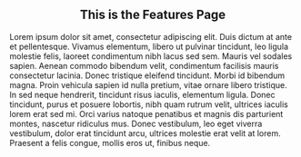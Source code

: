 <div class="container">
    <div class="row">
        <div class="col-md-12">
            <center>
                <H2>This is the Features Page</H2>
            </center>
        </div>
    </div>
    <div class="row">
        <div class="col-md-12">
            <div class="offset-md-2 col-md-8">
                <center>
                    <i class="fab fa-android fa-3x"></i>
                    <i class="fab fa-apple fa-3x"></i>
                </center>
                <p>
                    Lorem ipsum dolor sit amet, consectetur adipiscing elit. Duis dictum at ante et pellentesque. Vivamus elementum, libero ut pulvinar tincidunt, leo ligula molestie felis, laoreet condimentum nibh lacus sed sem. Mauris vel sodales sapien. Aenean commodo bibendum velit, condimentum facilisis mauris consectetur lacinia. Donec tristique eleifend tincidunt. Morbi id bibendum magna. Proin vehicula sapien id nulla pretium, vitae ornare libero tristique. In sed neque hendrerit, tincidunt risus iaculis, elementum ligula. Donec tincidunt, purus et posuere lobortis, nibh quam rutrum velit, ultrices iaculis lorem erat sed mi. Orci varius natoque penatibus et magnis dis parturient montes, nascetur ridiculus mus. Donec vestibulum, leo eget viverra vestibulum, dolor erat tincidunt arcu, ultrices molestie erat velit at lorem. Praesent a felis congue, mollis eros ut, finibus neque.
                </p>
            </div>
        </div>
    </div>
</div>           